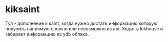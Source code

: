 # kiksaint
Тул - дополнение к saint, когда нужно достать информацию которую получить напрямую сложно или невозможно из api.
Ходит в kikhouse и забирает информацию из ydb облака.

